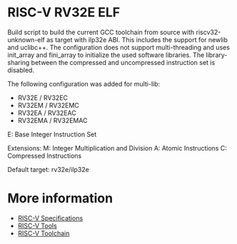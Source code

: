 RISC-V RV32E ELF
================

Build script to build the current GCC toolchain from source with riscv32-unknown-elf as target with ilp32e ABI.
This includes the support for newlib and uclibc++.
The configuration does not support multi-threading and uses init_array and fini_array to initialize the used software libraries.
The library-sharing between the compressed and uncompressed instruction set is disabled.

The following configuration was added for multi-lib:
- RV32E / RV32EC
- RV32EM / RV32EMC
- RV32EA / RV32EAC
- RV32EMA / RV32EMAC

E: Base Integer Instruction Set

Extensions:
M: Integer Multiplication and Division
A: Atomic Instructions
C: Compressed Instructions

Default target: rv32e/ilp32e

More information
================

- [RISC-V Specifications](https://riscv.org/specifications/)
- [RISC-V Tools](https://github.com/riscv/riscv-tools)
- [RISC-V Toolchain](https://github.com/riscv/riscv-gnu-toolchain)
